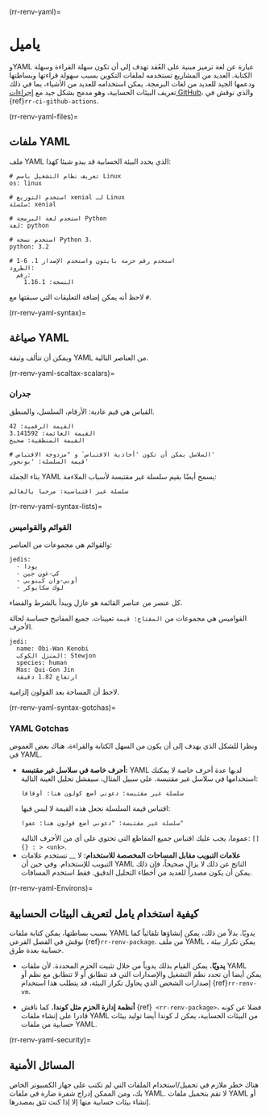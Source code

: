 (rr-renv-yaml)=
# ياميل

وYAML عبارة عن لغة ترميز مبنية على العُقد تهدف إلى أن تكون سهلة القراءة وسهلة الكتابة. العديد من المشاريع تستخدمه لملفات التكوين بسبب سهولة قراءتها وبساطتها ودعمها الجيد للعديد من لغات البرمجة. يمكن استخدامه للعديد من الأشياء، بما في ذلك تعريف البيئات الحسابية، وهو مدمج بشكل جيد مع [إجراءات GitHub](https://travis-ci.org/)، والذي نوقش في {ref}`rr-ci-github-actions`.

(rr-renv-yaml-files)=
## ملفات YAML

ملف YAML الذي يحدد البيئة الحسابية قد يبدو شيئا كهذا:

```
# تعريف نظام التشغيل باسم Linux
os: linux

# استخدم التوزيع xenial لـ Linux
سلسلة: xenial

# استخدم لغة البرمجة Python
لغة: python

# استخدم نسخة Python 3.
python: 3.2

# استخدم رقم حزمة بايثون واستخدم الإصدار 1. 6-1
الطرود:
  رقم:
    النسخة: 1.16.1
```

لاحظ أنه يمكن إضافة التعليقات التي سبقتها مع `#`.

(rr-renv-yaml-syntax)=
## صياغة YAML

ويمكن أن تتألف وثيقة YAML من العناصر التالية.

(rr-renv-yaml-scaltax-scalars)=
### جدران

القياس هي قيم عادية: الأرقام، السلسل، والمنطق.

```
القيمة الرقمية: 42
القيمة العائمة: 3.141592
القيمة المنطقية: صحيح

# السلاسل يمكن أن تكون 'أحادية الاقتباس` و "مزدوجة الاقتباس'
قيمة السلسلة: 'بونجور'
```

بناء الجملة YAML يسمح أيضًا بقيم سلسلة غير مقتبسة لأسباب الملاءمة:

```
سلسلة غير اقتباسية: مرحبا بالعالم
```
(rr-renv-yaml-syntax-lists)=
### القوائم والقواميس

والقوائم هي مجموعات من العناصر:

```
jedis:
  - يودا
  - كي-غون جين
  - أوبي-وان كينوبي
  - لوك سكايوكر
```

كل عنصر من عناصر القائمة هو عازل ويبدأ بالشرط والفضاء.

القواميس هي مجموعات من `المفتاح: قيمة` تعيينات. جميع المفاتيح حساسة لحالة الأحرف.

```
jedi:
  name: Obi-Wan Kenobi
  المنزل الكوكب: Stewjon
  species: human
  Mas: Qui-Gon Jin
  ارتفاع 1.82 دقيقة
```

لاحظ أن المساحة بعد القولون إلزامية.

(rr-renv-yaml-syntax-gotchas)=
### YAML Gotchas

ونظرا للشكل الذي يهدف إلى أن يكون من السهل الكتابة والقراءة، هناك بعض الغموض في YAML.

- **أحرف خاصة في سلاسل غير مقتبسة:** YAML لديها عدة أحرف خاصة لا يمكنك استخدامها في سلاسل غير مقتبسة. على سبيل المثال، سيفشل تحليل العينة التالية:
  ```
  سلسلة غير مقتبسة: دعوني أضع كولون هنا: أوقافا
  ```
  اقتباس قيمة السلسلة تجعل هذه القيمة لا لبس فيها:
  ```
  سلسلة غير مقتبسة: "دعوني أضع قولون هنا: عفوا"
  ```
  عموما، يجب عليك اقتباس جميع المقاطع التي تحتوي على أي من الأحرف التالية: `[] {} : > <unk>`.
- **علامات التبويب مقابل المساحات المخصصة للاستخدام:** لا __ تستخدم علامات التبويب للإستخدام. وفي حين أن YAML الناتج عن ذلك لا يزال صحيحاً، فإن ذلك يمكن أن يكون مصدراً للعديد من أخطاء التحليل الدقيق. فقط استخدم المسافات.

(rr-renv-yaml-Environs)=
## كيفية استخدام يامل لتعريف البيئات الحسابية

بسبب بساطتها، يمكن كتابة ملفات YAML يدويًا. بدلاً من ذلك، يمكن إنشاؤها تلقائياً كما نوقش في الفصل الفرعي {ref}`rr-renv-package`. من ملف YAML ، يمكن تكرار بيئة حسابية بعدة طرق.

- **يدويًا.** يمكن القيام بذلك يدوياً من خلال تثبيت الحزم المحددة. لأن ملفات YAML يمكن أيضا أن تحدد نظم التشغيل والإصدارات التي قد تتطابق أو لا تتطابق مع نظم أو إصدارات الشخص الذي يحاول تكرار البيئة، قد يتطلب هذا استخدام {ref}`rr-renv-vm`.

- **أنظمة إدارة الحزم مثل كوندا.** كما ناقش {ref}` <rr-renv-package>`، فضلا عن كونه قادرا على إنشاء ملفات YAML من البيئات الحسابية، يمكن لـ كوندا أيضا توليد بيئات حسابية من ملفات YAML.

(rr-renv-yaml-security)=
## المسائل الأمنية

هناك خطر ملازم في تحميل/استخدام الملفات التي لم تكتب على جهاز الكمبيوتر الخاص بك، ومن الممكن إدراج شفرة ضارة في ملفات YAML. لا تقم بتحميل ملفات YAML أو إنشاء بيئات حسابية منها إلا إذا كنت تثق بمصدرها.
